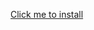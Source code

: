 [Click me to install](https://github.com/AgentHackerYT/1v1.lol/releases/download/Pre-Alpha/1v1.lol.zip)
